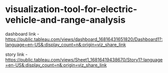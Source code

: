 # visualization-tool-for-electric-vehicle-and-range-analysis

dashboard link - https://public.tableau.com/views/dashboard_16816431651820/Dashboard1?:language=en-US&:display_count=n&:origin=viz_share_link

story link -  https://public.tableau.com/views/Sheet1_16816419438670/Story1?:language=en-US&:display_count=n&:origin=viz_share_link
